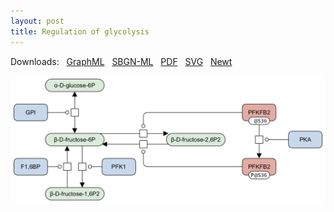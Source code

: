 ```yaml
---
layout: post
title: Regulation of glycolysis
---
```


Downloads: &nbsp; 
[GraphML](../downloads/F001-glycolysis.graphml) &nbsp;
[SBGN-ML](../downloads/F001-glycolysis.sbgn) &nbsp;
[PDF](../downloads/F001-glycolysis.pdf) &nbsp; 
[SVG](../downloads/F001-glycolysis.svg) &nbsp;
[Newt](http://web.newteditor.org/?URL=http://metabolismregulation.org/downloads/F001-glycolysis.sbgn) &nbsp;
<!--[yEd Live](https://www.yworks.com/yed-live/#file=https://metabolismregulation.org/downloads/F001-glycolysis.graphml
) &nbsp;
<a href="/glycolysis/"><img id="logo" src="/images/figure01v04.png" style="width:90%;"/></a>-->
<p align="middle"><a href="/glycolysis/"><img id="image" src="/downloads/F001-glycolysis.png" width="600"/></a></p>

